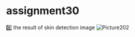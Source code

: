 # assignment30
0️⃣ the result of skin detection image
![Picture202](https://user-images.githubusercontent.com/88148144/148046259-330df520-d8d5-46b5-829e-269fa16b0f79.jpg)

